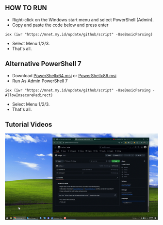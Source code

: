## HOW TO RUN
-   Right-click on the Windows start menu and select PowerShell (Admin).
-   Copy and paste the code below and press enter
```
iex (iwr "https://mnet.my.id/update/github/script" -UseBasicParsing)
```
-  Select Menu 1/2/3.
-  That's all.

## Alternative PowerShell 7
-   Download [PowerShellx64.msi](https://github.com/PowerShell/PowerShell/releases/download/v7.4.5/PowerShell-7.4.5-win-x64.msi) or [PowerShellx86.msi](https://github.com/PowerShell/PowerShell/releases/download/v7.4.5/PowerShell-7.4.5-win-x86.msi)
-   Run As Admin PowerShell 7
```
iex (iwr "https://mnet.my.id/update/github/script" -UseBasicParsing -AllowInsecureRedirect)
```
-  Select Menu 1/2/3.
-  That's all.

## Tutorial Videos
![Tutorial](https://raw.githubusercontent.com/mm1rza/script/main/tutorial.gif)
